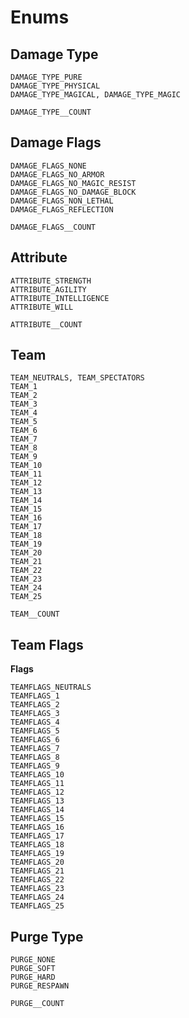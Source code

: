 # Enums

## Damage Type

```
DAMAGE_TYPE_PURE
DAMAGE_TYPE_PHYSICAL
DAMAGE_TYPE_MAGICAL, DAMAGE_TYPE_MAGIC
```
```
DAMAGE_TYPE__COUNT
```

## Damage Flags

```
DAMAGE_FLAGS_NONE
DAMAGE_FLAGS_NO_ARMOR
DAMAGE_FLAGS_NO_MAGIC_RESIST
DAMAGE_FLAGS_NO_DAMAGE_BLOCK
DAMAGE_FLAGS_NON_LETHAL
DAMAGE_FLAGS_REFLECTION
```
```
DAMAGE_FLAGS__COUNT
```

## Attribute

```
ATTRIBUTE_STRENGTH
ATTRIBUTE_AGILITY
ATTRIBUTE_INTELLIGENCE
ATTRIBUTE_WILL
```
```
ATTRIBUTE__COUNT
```

## Team

```
TEAM_NEUTRALS, TEAM_SPECTATORS
TEAM_1
TEAM_2
TEAM_3
TEAM_4
TEAM_5
TEAM_6
TEAM_7
TEAM_8
TEAM_9
TEAM_10
TEAM_11
TEAM_12
TEAM_13
TEAM_14
TEAM_15
TEAM_16
TEAM_17
TEAM_18
TEAM_19
TEAM_20
TEAM_21
TEAM_22
TEAM_23
TEAM_24
TEAM_25
```
```
TEAM__COUNT
```

## Team Flags

**Flags**

```
TEAMFLAGS_NEUTRALS
TEAMFLAGS_1
TEAMFLAGS_2
TEAMFLAGS_3
TEAMFLAGS_4
TEAMFLAGS_5
TEAMFLAGS_6
TEAMFLAGS_7
TEAMFLAGS_8
TEAMFLAGS_9
TEAMFLAGS_10
TEAMFLAGS_11
TEAMFLAGS_12
TEAMFLAGS_13
TEAMFLAGS_14
TEAMFLAGS_15
TEAMFLAGS_16
TEAMFLAGS_17
TEAMFLAGS_18
TEAMFLAGS_19
TEAMFLAGS_20
TEAMFLAGS_21
TEAMFLAGS_22
TEAMFLAGS_23
TEAMFLAGS_24
TEAMFLAGS_25
```

## Purge Type

```
PURGE_NONE
PURGE_SOFT
PURGE_HARD
PURGE_RESPAWN
```
```
PURGE__COUNT
```
